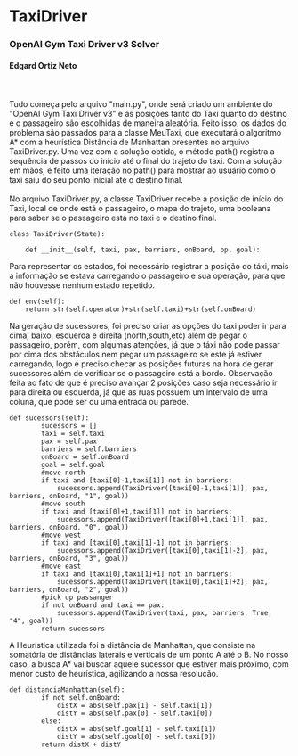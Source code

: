 # TaxiDriver

### OpenAI Gym Taxi Driver v3 Solver
#### Edgard Ortiz Neto
<br>
<br>
Tudo começa pelo arquivo "main.py", onde será criado um ambiente do "OpenAI Gym Taxi Driver v3" e as posições tanto do Taxi quanto do destino e o passageiro são escolhidas de maneira aleatória. Feito isso, os dados do problema são passados para a classe MeuTaxi, que executará o algoritmo A* com a heurística Distância de Manhattan presentes no arquivo TaxiDriver.py. Uma vez com a solução obtida, o método path() registra a sequência de passos do início até o final do trajeto do taxi. Com a solução em mãos, é feito uma iteração no path() para mostrar ao usuário como o taxi saiu do seu ponto inicial até o destino final.
<br><br>
No arquivo TaxiDriver.py, a classe TaxiDriver recebe a posição de início do Taxi, local de onde está o passageiro, o mapa do trajeto, uma booleana para
saber se o passageiro está no taxi e o destino final.  

```{python3}
class TaxiDriver(State):

    def __init__(self, taxi, pax, barriers, onBoard, op, goal):
```
Para representar os estados, foi necessário registrar a posição do táxi, mais a informação se estava carregando o passageiro e sua operação, para que não houvesse nenhum estado repetido.
```{python3}
def env(self):
    return str(self.operator)+str(self.taxi)+str(self.onBoard)
```
Na geração de sucessores, foi preciso criar as opções do taxi poder ir para cima, baixo, esquerda e direita (north,south,etc) além de pegar o passageiro, porém, com algumas atenções, já que o táxi não pode passar por cima dos obstáculos nem pegar um passageiro se este já estiver carregando, logo é preciso checar as posições futuras na hora de gerar sucessores além de verificar se o passageiro está a bordo. Observação feita ao fato de que é preciso avançar 2 posições caso seja necessário ir para direita ou esquerda, já que as ruas possuem um intervalo de uma coluna, que pode ser ou uma entrada ou parede.
```{python3}
def sucessors(self):
        sucessors = []
        taxi = self.taxi
        pax = self.pax
        barriers = self.barriers
        onBoard = self.onBoard
        goal = self.goal
        #move north
        if taxi and [taxi[0]-1,taxi[1]] not in barriers:
            sucessors.append(TaxiDriver([taxi[0]-1,taxi[1]], pax, barriers, onBoard, "1", goal))
        #move south
        if taxi and [taxi[0]+1,taxi[1]] not in barriers:
            sucessors.append(TaxiDriver([taxi[0]+1,taxi[1]], pax, barriers, onBoard, "0", goal))
        #move west
        if taxi and [taxi[0],taxi[1]-1] not in barriers:
            sucessors.append(TaxiDriver([taxi[0],taxi[1]-2], pax, barriers, onBoard, "3", goal))
        #move east
        if taxi and [taxi[0],taxi[1]+1] not in barriers:
            sucessors.append(TaxiDriver([taxi[0],taxi[1]+2], pax, barriers, onBoard, "2", goal))
        #pick up passanger
        if not onBoard and taxi == pax:
            sucessors.append(TaxiDriver(taxi, pax, barriers, True, "4", goal))
        return sucessors
```
A Heurística utilizada foi a distância de Manhattan, que consiste na somatória de distâncias laterais e verticais de um ponto A até o B. No nosso caso, a busca A* vai buscar aquele sucessor que estiver mais próximo, com menor custo de heurística, agilizando a nossa resolução.
```{python3}
def distanciaManhattan(self):
        if not self.onBoard:
            distX = abs(self.pax[1] - self.taxi[1])
            distY = abs(self.pax[0] - self.taxi[0])
        else:
            distX = abs(self.goal[1] - self.taxi[1])
            distY = abs(self.goal[0] - self.taxi[0])
        return distX + distY
```